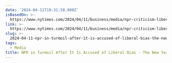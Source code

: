 ```yaml
---
date: '2024-04-11T19:31:58.000Z'
isBasedOn: >-
  https://www.nytimes.com/2024/04/11/business/media/npr-criticism-liberal-bias.html
link: >-
  https://www.nytimes.com/2024/04/11/business/media/npr-criticism-liberal-bias.html
slug: >-
  2024-04-11-npr-in-turmoil-after-it-is-accused-of-liberal-bias-the-new-york-times
tags:
  - Media
title: NPR in Turmoil After It Is Accused of Liberal Bias - The New York Times
---
```


